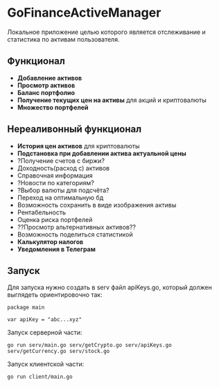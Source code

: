 # GoFinanceActiveManager
 
Локальное приложение целью которого является отслеживание и статистика по активам пользователя.

## Функционал
- **Добавление активов**
- **Просмотр активов**
- **Баланс портфолио**
- **Получение текущих цен на активы** для акций и криптовалюты
- **Множество портфелей**

## Нереаливонный функционал
- **История цен активов** для криптовалюты
- **Подстановка при добавлении актива актуальной цены**
- ?Получение счетов с биржи?
- Доходность(расход с) активов
- Справочная информация
- ?Новости по категориям?
- ?Выбор валюты для подсчёта?
- Переход на оптимальную бд
- Возможность сохранить в виде изображения активы
- Рентабельность
- Оценка риска портфелей
- ??Просмотр альтернативных активов??
- Возможность поделиться статистикой
- **Калькулятор налогов**
- **Уведомления в Телеграм**

## Запуск
Для запуска нужно создать в serv файл apiKeys.go, который должен выглядеть ориентировочно так:
```golang
package main

var apiKey = "abc...xyz"
```
Запуск серверной части:
```console
go run serv/main.go serv/getCrypto.go serv/apiKeys.go serv/getCurrency.go serv/stock.go
```
Запуск клиентской части:
```console
go run client/main.go
```
